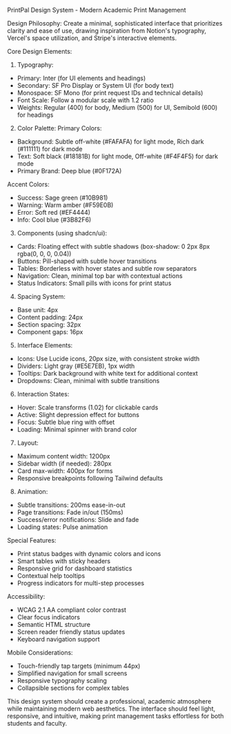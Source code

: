 PrintPal Design System - Modern Academic Print Management

Design Philosophy:
Create a minimal, sophisticated interface that prioritizes clarity and ease of use, drawing inspiration from Notion's typography, Vercel's space utilization, and Stripe's interactive elements.

Core Design Elements:

1. Typography:
- Primary: Inter (for UI elements and headings)
- Secondary: SF Pro Display or System UI (for body text)
- Monospace: SF Mono (for print request IDs and technical details)
- Font Scale: Follow a modular scale with 1.2 ratio
- Weights: Regular (400) for body, Medium (500) for UI, Semibold (600) for headings

2. Color Palette:
Primary Colors:
- Background: Subtle off-white (#FAFAFA) for light mode, Rich dark (#111111) for dark mode
- Text: Soft black (#18181B) for light mode, Off-white (#F4F4F5) for dark mode
- Primary Brand: Deep blue (#0F172A)

Accent Colors:
- Success: Sage green (#10B981)
- Warning: Warm amber (#F59E0B)
- Error: Soft red (#EF4444)
- Info: Cool blue (#3B82F6)

3. Components (using shadcn/ui):
- Cards: Floating effect with subtle shadows (box-shadow: 0 2px 8px rgba(0, 0, 0, 0.04))
- Buttons: Pill-shaped with subtle hover transitions
- Tables: Borderless with hover states and subtle row separators
- Navigation: Clean, minimal top bar with contextual actions
- Status Indicators: Small pills with icons for print status

4. Spacing System:
- Base unit: 4px
- Content padding: 24px
- Section spacing: 32px
- Component gaps: 16px

5. Interface Elements:
- Icons: Use Lucide icons, 20px size, with consistent stroke width
- Dividers: Light gray (#E5E7EB), 1px width
- Tooltips: Dark background with white text for additional context
- Dropdowns: Clean, minimal with subtle transitions

6. Interaction States:
- Hover: Scale transforms (1.02) for clickable cards
- Active: Slight depression effect for buttons
- Focus: Subtle blue ring with offset
- Loading: Minimal spinner with brand color

7. Layout:
- Maximum content width: 1200px
- Sidebar width (if needed): 280px
- Card max-width: 400px for forms
- Responsive breakpoints following Tailwind defaults

8. Animation:
- Subtle transitions: 200ms ease-in-out
- Page transitions: Fade in/out (150ms)
- Success/error notifications: Slide and fade
- Loading states: Pulse animation

Special Features:
- Print status badges with dynamic colors and icons
- Smart tables with sticky headers
- Responsive grid for dashboard statistics
- Contextual help tooltips
- Progress indicators for multi-step processes

Accessibility:
- WCAG 2.1 AA compliant color contrast
- Clear focus indicators
- Semantic HTML structure
- Screen reader friendly status updates
- Keyboard navigation support

Mobile Considerations:
- Touch-friendly tap targets (minimum 44px)
- Simplified navigation for small screens
- Responsive typography scaling
- Collapsible sections for complex tables

This design system should create a professional, academic atmosphere while maintaining modern web aesthetics. The interface should feel light, responsive, and intuitive, making print management tasks effortless for both students and faculty.